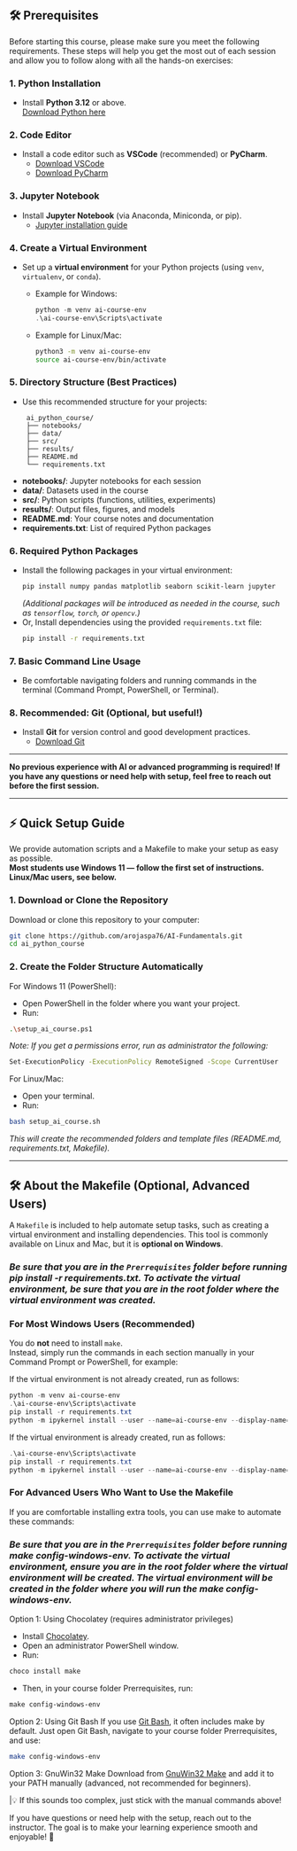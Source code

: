 ## 🛠️ Prerequisites

Before starting this course, please make sure you meet the following requirements. These steps will help you get the most out of each session and allow you to follow along with all the hands-on exercises:

### 1. Python Installation
- Install **Python 3.12** or above.  
  [Download Python here](https://www.python.org/downloads/)

### 2. Code Editor
- Install a code editor such as **VSCode** (recommended) or **PyCharm**.
  - [Download VSCode](https://code.visualstudio.com/)
  - [Download PyCharm](https://www.jetbrains.com/pycharm/download/)

### 3. Jupyter Notebook
- Install **Jupyter Notebook** (via Anaconda, Miniconda, or pip).
  - [Jupyter installation guide](https://jupyter.org/install)

### 4. Create a Virtual Environment
- Set up a **virtual environment** for your Python projects (using `venv`, `virtualenv`, or `conda`).
  
  - Example for Windows:
    ```PowerShell
    python -m venv ai-course-env
    .\ai-course-env\Scripts\activate
    ```

  - Example for Linux/Mac:
    ```bash
    python3 -m venv ai-course-env
    source ai-course-env/bin/activate
    ```

### 5. Directory Structure (Best Practices)
- Use this recommended structure for your projects:
    ```
     ai_python_course/
     ├── notebooks/
     ├── data/
     ├── src/
     ├── results/
     ├── README.md
     └── requirements.txt
     ```
- **notebooks/**: Jupyter notebooks for each session  
- **data/**: Datasets used in the course  
- **src/**: Python scripts (functions, utilities, experiments)  
- **results/**: Output files, figures, and models  
- **README.md**: Your course notes and documentation  
- **requirements.txt**: List of required Python packages

### 6. Required Python Packages
- Install the following packages in your virtual environment:
    ```bash
    pip install numpy pandas matplotlib seaborn scikit-learn jupyter
    ```
  *(Additional packages will be introduced as needed in the course, such as `tensorflow`, `torch`, or `opencv`.)*
- Or, Install dependencies using the provided `requirements.txt` file:
     ```bash
     pip install -r requirements.txt
     ```
     
### 7. Basic Command Line Usage
- Be comfortable navigating folders and running commands in the terminal (Command Prompt, PowerShell, or Terminal).

### 8. Recommended: Git (Optional, but useful!)
- Install **Git** for version control and good development practices.
  - [Download Git](https://git-scm.com/downloads)

---

**No previous experience with AI or advanced programming is required! If you have any questions or need help with setup, feel free to reach out before the first session.**


---

## ⚡ Quick Setup Guide

We provide automation scripts and a Makefile to make your setup as easy as possible.  
**Most students use Windows 11 — follow the first set of instructions. Linux/Mac users, see below.**

### 1. Download or Clone the Repository

Download or clone this repository to your computer:
```bash
git clone https://github.com/arojaspa76/AI-Fundamentals.git
cd ai_python_course
```

### 2. Create the Folder Structure Automatically
For Windows 11 (PowerShell):
- Open PowerShell in the folder where you want your project.
- Run:
```bash
.\setup_ai_course.ps1
```
*Note: If you get a permissions error, run as administrator the following:*
```bash
Set-ExecutionPolicy -ExecutionPolicy RemoteSigned -Scope CurrentUser
```

For Linux/Mac:
- Open your terminal.
- Run:

```bash
bash setup_ai_course.sh
```

*This will create the recommended folders and template files (README.md, requirements.txt, Makefile).*

---

## 🛠️ About the Makefile (Optional, Advanced Users)

A `Makefile` is included to help automate setup tasks, such as creating a virtual environment and installing dependencies. This tool is commonly available on Linux and Mac, but it is **optional on Windows**.

### *Be sure that you are in the `Prerrequisites` folder before running pip install -r requirements.txt. To activate the virtual environment, be sure that you are in the root folder where the virtual environment was created.*

### For Most Windows Users (Recommended)

You do **not** need to install `make`.  
Instead, simply run the commands in each section manually in your Command Prompt or PowerShell, for example:

If the virtual environment is not already created, run as follows:
```PowerShell
python -m venv ai-course-env
.\ai-course-env\Scripts\activate
pip install -r requirements.txt
python -m ipykernel install --user --name=ai-course-env --display-name="Python (AI Course)"
```

If the virtual environment is already created, run as follows:
```PowerShell
.\ai-course-env\Scripts\activate
pip install -r requirements.txt
python -m ipykernel install --user --name=ai-course-env --display-name="Python (AI Course)"
```

### For Advanced Users Who Want to Use the Makefile
If you are comfortable installing extra tools, you can use make to automate these commands:

### *Be sure that you are in the `Prerrequisites` folder before running make config-windows-env. To activate the virtual environment, ensure you are in the root folder where the virtual environment will be created. The virtual environment will be created in the folder where you will run the make config-windows-env.*

Option 1: Using Chocolatey (requires administrator privileges)
- Install [Chocolatey](https://chocolatey.org/install).
- Open an administrator PowerShell window.
- Run:
```PowerShell
choco install make
```

- Then, in your course folder Prerrequisites, run:
```PowerShell
make config-windows-env
```

Option 2: Using Git Bash
If you use [Git Bash](https://gitforwindows.org/), it often includes make by default. Just open Git Bash, navigate to your course folder Prerrequisites, and use:
```bash
make config-windows-env
```

Option 3: GnuWin32 Make
Download from [GnuWin32 Make](https://gnuwin32.sourceforge.net/packages/make.htm) and add it to your PATH manually (advanced, not recommended for beginners).

|💡 If this sounds too complex, just stick with the manual commands above!

If you have questions or need help with the setup, reach out to the instructor. The goal is to make your learning experience smooth and enjoyable! 🚀
